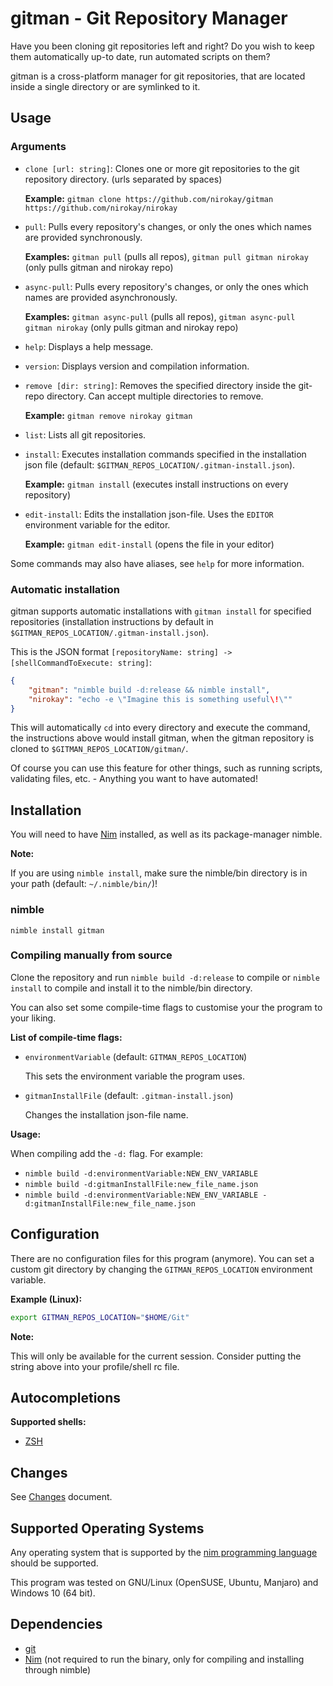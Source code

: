 # gitman - Git Repository Manager

Have you been cloning git repositories left and right? Do you wish to keep them automatically up-to date, run automated scripts on them?

gitman is a cross-platform manager for git repositories, that are located inside a single directory or are symlinked to it.

## Usage

### Arguments

* `clone [url: string]`: Clones one or more git repositories to the git repository directory. (urls separated by spaces)

  **Example:** `gitman clone https://github.com/nirokay/gitman https://github.com/nirokay/nirokay`

* `pull`: Pulls every repository's changes, or only the ones which names are provided synchronously.

  **Examples:** `gitman pull` (pulls all repos), `gitman pull gitman nirokay` (only pulls gitman and nirokay repo)

* `async-pull`: Pulls every repository's changes, or only the ones which names are provided asynchronously.

  **Examples:** `gitman async-pull` (pulls all repos), `gitman async-pull gitman nirokay` (only pulls gitman and nirokay repo)

* `help`: Displays a help message.

* `version`: Displays version and compilation information.

* `remove [dir: string]`: Removes the specified directory inside the git-repo directory. Can accept multiple directories to remove.

  **Example:** `gitman remove nirokay gitman`

* `list`: Lists all git repositories.

* `install`: Executes installation commands specified in the installation json file (default: `$GITMAN_REPOS_LOCATION/.gitman-install.json`).

  **Example:** `gitman install` (executes install instructions on every repository)

* `edit-install`: Edits the installation json-file. Uses the `EDITOR` environment variable for the editor.

  **Example:** `gitman edit-install` (opens the file in your editor)

Some commands may also have aliases, see `help` for more information.

### Automatic installation

gitman supports automatic installations with `gitman install` for specified repositories (installation instructions by default in
`$GITMAN_REPOS_LOCATION/.gitman-install.json`).

This is the JSON format `[repositoryName: string] -> [shellCommandToExecute: string]`:

```json
{
    "gitman": "nimble build -d:release && nimble install",
    "nirokay": "echo -e \"Imagine this is something useful\!\""
}
```

This will automatically `cd` into every directory and execute the command, the instructions above would install gitman, when the gitman
repository is cloned to `$GITMAN_REPOS_LOCATION/gitman/`.

Of course you can use this feature for other things, such as running scripts, validating files, etc. - Anything you want to have automated!

## Installation

You will need to have [Nim](https://nim-lang.org) installed, as well as its package-manager nimble.

**Note:**

If you are using `nimble install`, make sure the nimble/bin directory is in your path (default: `~/.nimble/bin/`)!

### nimble

`nimble install gitman`

### Compiling manually from source

Clone the repository and run `nimble build -d:release` to compile or `nimble install` to compile and install it to the nimble/bin directory.

You can also set some compile-time flags to customise your the program to your liking.

**List of compile-time flags:**

* `environmentVariable` (default: `GITMAN_REPOS_LOCATION`)

  This sets the environment variable the program uses.

* `gitmanInstallFile` (default: `.gitman-install.json`)

  Changes the installation json-file name.

**Usage:**

When compiling add the `-d:` flag. For example:

* `nimble build -d:environmentVariable:NEW_ENV_VARIABLE`
* `nimble build -d:gitmanInstallFile:new_file_name.json`
* `nimble build -d:environmentVariable:NEW_ENV_VARIABLE -d:gitmanInstallFile:new_file_name.json`

## Configuration

There are no configuration files for this program (anymore). You can set a custom git directory by changing the `GITMAN_REPOS_LOCATION` environment variable.

**Example (Linux):**

```bash
export GITMAN_REPOS_LOCATION="$HOME/Git"
```

**Note:**

This will only be available for the current session. Consider putting the string above into your profile/shell rc file.

## Autocompletions

**Supported shells:**

* [ZSH](./shell-completions/gitman_zsh_compdef)

## Changes

See [Changes](CHANGES.md) document.

## Supported Operating Systems

Any operating system that is supported by the [nim programming language](https://nim-lang.org) should be supported.

This program was tested on GNU/Linux (OpenSUSE, Ubuntu, Manjaro) and Windows 10 (64 bit).

## Dependencies

* [git](https://git-scm.com/)
* [Nim](https://nim-lang.org) (not required to run the binary, only for compiling and installing through nimble)
